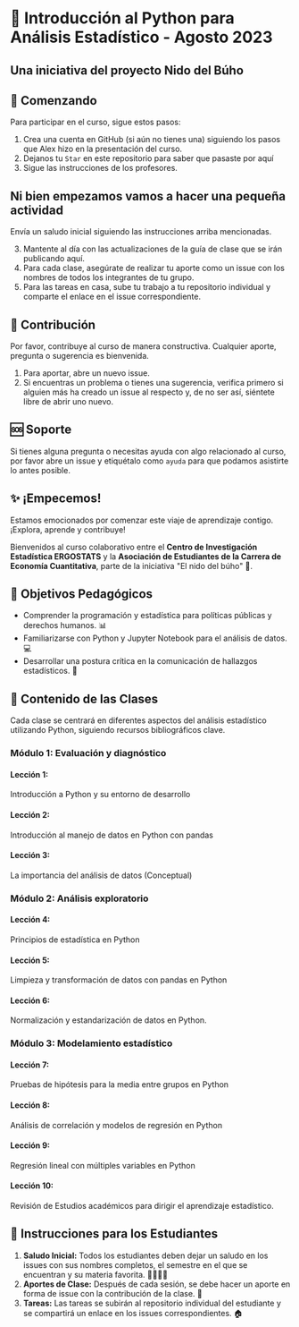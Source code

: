 # 🐍 Introducción al Python para Análisis Estadístico - Agosto 2023
## Una iniciativa del proyecto **Nido del Búho**


## 🚀 Comenzando

Para participar en el curso, sigue estos pasos:

1. Crea una cuenta en GitHub (si aún no tienes una) siguiendo los pasos que Alex hizo en la presentación del curso.
2. Dejanos tu `Star` en este repositorio para saber que pasaste por aquí
3. Sigue las instrucciones de los profesores. 

## Ni bien empezamos vamos a hacer una pequeña actividad 

Envía un saludo inicial siguiendo las instrucciones arriba mencionadas.

3. Mantente al día con las actualizaciones de la guía de clase que se irán publicando aquí.
4. Para cada clase, asegúrate de realizar tu aporte como un issue con los nombres de todos los integrantes de tu grupo.
5. Para las tareas en casa, sube tu trabajo a tu repositorio individual y comparte el enlace en el issue correspondiente.

## 🤝 Contribución

Por favor, contribuye al curso de manera constructiva. Cualquier aporte, pregunta o sugerencia es bienvenida.

1. Para aportar, abre un nuevo issue.
2. Si encuentras un problema o tienes una sugerencia, verifica primero si alguien más ha creado un issue al respecto y, de no ser así, siéntete libre de abrir uno nuevo.

## 🆘 Soporte

Si tienes alguna pregunta o necesitas ayuda con algo relacionado al curso, por favor abre un issue y etiquétalo como `ayuda` para que podamos asistirte lo antes posible.

## ✨ ¡Empecemos!

Estamos emocionados por comenzar este viaje de aprendizaje contigo. ¡Explora, aprende y contribuye!

Bienvenidos al curso colaborativo entre el **Centro de Investigación Estadística ERGOSTATS** y la **Asociación de Estudiantes de la Carrera de Economía Cuantitativa**, parte de la iniciativa "El nido del búho" 🦉.

## 🎯 Objetivos Pedagógicos

- Comprender la programación y estadística para políticas públicas y derechos humanos. 📊
- Familiarizarse con Python y Jupyter Notebook para el análisis de datos. 💻
- Desarrollar una postura crítica en la comunicación de hallazgos estadísticos. 🤔

## 📖 Contenido de las Clases

Cada clase se centrará en diferentes aspectos del análisis estadístico utilizando Python, siguiendo recursos bibliográficos clave.

### Módulo 1: Evaluación y diagnóstico

#### Lección 1: 

Introducción a Python y su entorno de desarrollo

#### Lección 2: 
Introducción al manejo de datos en Python con pandas 

#### Lección 3: 
La importancia del análisis de datos (Conceptual)

### Módulo 2: Análisis exploratorio

#### Lección 4: 

 Principios de estadística en Python

#### Lección 5: 
Limpieza y transformación de datos con pandas en Python


#### Lección 6: 

Normalización y estandarización de datos en Python.

### Módulo 3: Modelamiento estadístico

#### Lección 7: 

Pruebas de hipótesis para la media entre grupos en Python 

#### Lección 8: 
Análisis de correlación y modelos de regresión en Python

#### Lección 9: 
Regresión lineal con múltiples variables en Python

#### Lección 10: 
Revisión de Estudios académicos  para dirigir el aprendizaje estadístico.

## 📝 Instrucciones para los Estudiantes

1. **Saludo Inicial:** Todos los estudiantes deben dejar un saludo en los issues con sus nombres completos, el semestre en el que se encuentran y su materia favorita. 🙋‍♂️🙋‍♀️
2. **Aportes de Clase:** Después de cada sesión, se debe hacer un aporte en forma de issue con la contribución de la clase. 🌟
3. **Tareas:** Las tareas se subirán al repositorio individual del estudiante y se compartirá un enlace en los issues correspondientes. 🏠




